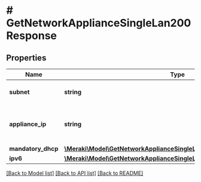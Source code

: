 # # GetNetworkApplianceSingleLan200Response

## Properties

Name | Type | Description | Notes
------------ | ------------- | ------------- | -------------
**subnet** | **string** | The subnet of the single LAN | [optional]
**appliance_ip** | **string** | The local IP of the appliance on the single LAN | [optional]
**mandatory_dhcp** | [**\Meraki\Model\GetNetworkApplianceSingleLan200ResponseMandatoryDhcp**](GetNetworkApplianceSingleLan200ResponseMandatoryDhcp.md) |  | [optional]
**ipv6** | [**\Meraki\Model\GetNetworkApplianceSingleLan200ResponseIpv6**](GetNetworkApplianceSingleLan200ResponseIpv6.md) |  | [optional]

[[Back to Model list]](../../README.md#models) [[Back to API list]](../../README.md#endpoints) [[Back to README]](../../README.md)
